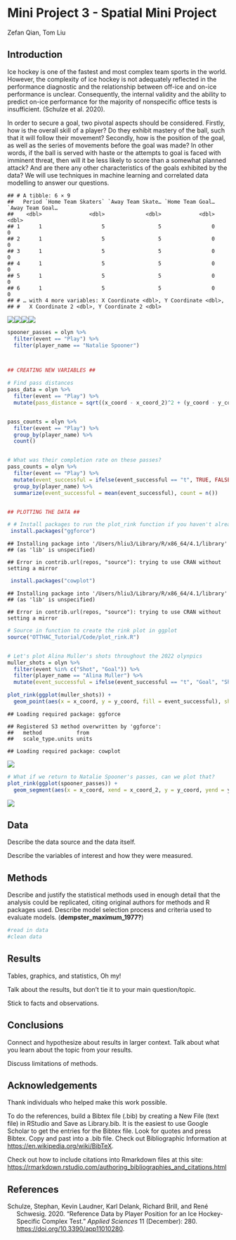 Mini Project 3 - Spatial Mini Project
================
Zefan Qian, Tom Liu

## Introduction

Ice hockey is one of the fastest and most complex team sports in the
world. However, the complexity of ice hockey is not adequately reflected
in the performance diagnostic and the relationship between off-ice and
on-ice performance is unclear. Consequently, the internal validity and
the ability to predict on-ice performance for the majority of
nonspecific office tests is insufficient. (Schulze et al. 2020).

In order to secure a goal, two pivotal aspects should be considered.
Firstly, how is the overall skill of a player? Do they exhibit mastery
of the ball, such that it will follow their movement? Secondly, how is
the position of the goal, as well as the series of movements before the
goal was made? In other words, if the ball is served with haste or the
attempts to goal is faced with imminent threat, then will it be less
likely to score than a somewhat planned attack? And are there any other
characteristics of the goals exhibited by the data? We will use
techniques in machine learning and correlated data modelling to answer
our questions.

    ## # A tibble: 6 × 9
    ##   Period `Home Team Skaters` `Away Team Skate… `Home Team Goal… `Away Team Goal…
    ##    <dbl>               <dbl>             <dbl>            <dbl>            <dbl>
    ## 1      1                   5                 5                0                0
    ## 2      1                   5                 5                0                0
    ## 3      1                   5                 5                0                0
    ## 4      1                   5                 5                0                0
    ## 5      1                   5                 5                0                0
    ## 6      1                   5                 5                0                0
    ## # … with 4 more variables: X Coordinate <dbl>, Y Coordinate <dbl>,
    ## #   X Coordinate 2 <dbl>, Y Coordinate 2 <dbl>

![](hockey_project_files/figure-gfm/unnamed-chunk-2-1.png)<!-- -->![](hockey_project_files/figure-gfm/unnamed-chunk-2-2.png)<!-- -->![](hockey_project_files/figure-gfm/unnamed-chunk-2-3.png)<!-- -->![](hockey_project_files/figure-gfm/unnamed-chunk-2-4.png)<!-- -->

``` r
spooner_passes = olyn %>%
  filter(event == "Play") %>%
  filter(player_name == "Natalie Spooner")



## CREATING NEW VARIABLES ##

# Find pass distances
pass_data = olyn %>%
  filter(event == "Play") %>%
  mutate(pass_distance = sqrt((x_coord - x_coord_2)^2 + (y_coord - y_coord_2)^2))


pass_counts = olyn %>%
  filter(event == "Play") %>%
  group_by(player_name) %>%
  count()


# What was their completion rate on these passes?
pass_counts = olyn %>%
  filter(event == "Play") %>%
  mutate(event_successful = ifelse(event_successful == "t", TRUE, FALSE)) %>%
  group_by(player_name) %>%
  summarize(event_successful = mean(event_successful), count = n())


## PLOTTING THE DATA ##

# # Install packages to run the plot_rink function if you haven't already
 install.packages("ggforce")
```

    ## Installing package into '/Users/hliu3/Library/R/x86_64/4.1/library'
    ## (as 'lib' is unspecified)

    ## Error in contrib.url(repos, "source"): trying to use CRAN without setting a mirror

``` r
 install.packages("cowplot")
```

    ## Installing package into '/Users/hliu3/Library/R/x86_64/4.1/library'
    ## (as 'lib' is unspecified)

    ## Error in contrib.url(repos, "source"): trying to use CRAN without setting a mirror

``` r
# Source in function to create the rink plot in ggplot
source("OTTHAC_Tutorial/Code/plot_rink.R")


# Let's plot Alina Muller's shots throughout the 2022 olynpics
muller_shots = olyn %>%
  filter(event %in% c("Shot", "Goal")) %>%
  filter(player_name == "Alina Muller") %>%
  mutate(event_successful = ifelse(event_successful == "t", "Goal", "Shot"))

plot_rink(ggplot(muller_shots)) +
  geom_point(aes(x = x_coord, y = y_coord, fill = event_successful), shape = 21, size = 3.5)
```

    ## Loading required package: ggforce

    ## Registered S3 method overwritten by 'ggforce':
    ##   method           from 
    ##   scale_type.units units

    ## Loading required package: cowplot

![](hockey_project_files/figure-gfm/unnamed-chunk-3-1.png)<!-- -->

``` r
# What if we return to Natalie Spooner's passes, can we plot that?
plot_rink(ggplot(spooner_passes)) +
  geom_segment(aes(x = x_coord, xend = x_coord_2, y = y_coord, yend = y_coord_2, colour = situation_type), alpha = 0.6, arrow = arrow(length = unit(0.07, "inches")))
```

![](hockey_project_files/figure-gfm/unnamed-chunk-3-2.png)<!-- -->

## Data

Describe the data source and the data itself.

Describe the variables of interest and how they were measured.

## Methods

Describe and justify the statistical methods used in enough detail that
the analysis could be replicated, citing original authors for methods
and R packages used. Describe model selection process and criteria used
to evaluate models. (**dempster\_maximum\_1977?**)

``` r
#read in data
#clean data
```

## Results

Tables, graphics, and statistics, Oh my!

Talk about the results, but don’t tie it to your main question/topic.

Stick to facts and observations.

## Conclusions

Connect and hypothesize about results in larger context. Talk about what
you learn about the topic from your results.

Discuss limitations of methods.

## Acknowledgements

Thank individuals who helped make this work possible.

To do the references, build a Bibtex file (.bib) by creating a New File
(text file) in RStudio and Save as Library.bib. It is the easiest to use
Google Scholar to get the entries for the Bibtex file. Look for quotes
and press Bibtex. Copy and past into a .bib file. Check out
Bibliographic Information at <https://en.wikipedia.org/wiki/BibTeX>.

Check out how to include citations into Rmarkdown files at this site:
<https://rmarkdown.rstudio.com/authoring_bibliographies_and_citations.html>

## References

<div id="refs" class="references csl-bib-body hanging-indent">

<div id="ref-Rene_position_2013" class="csl-entry">

Schulze, Stephan, Kevin Laudner, Karl Delank, Richard Brill, and René
Schwesig. 2020. “Reference Data by Player Position for an Ice
Hockey-Specific Complex Test.” *Applied Sciences* 11 (December): 280.
<https://doi.org/10.3390/app11010280>.

</div>

</div>
